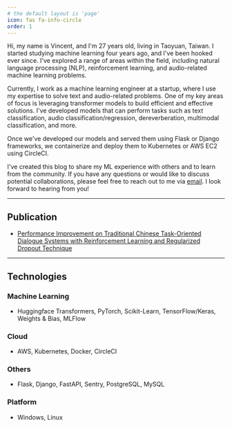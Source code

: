 ```yaml
---
# the default layout is 'page'
icon: fas fa-info-circle
order: 1
---
```


Hi, my name is Vincent, and I'm 27 years old, living in Taoyuan, Taiwan. I started studying machine learning four years ago, and I've been hooked ever since. I've explored a range of areas within the field, including natural language processing (NLP), reinforcement learning, and audio-related machine learning problems.

Currently, I work as a machine learning engineer at a startup, where I use my expertise to solve text and audio-related problems. One of my key areas of focus is leveraging transformer models to build efficient and effective solutions. I've developed models that can perform tasks such as text classification, audio classification/regression, dereverberation, multimodal classification, and more.

Once we've developed our models and served them using Flask or Django frameworks, we containerize and deploy them to Kubernetes or AWS EC2 using CircleCI.

I've created this blog to share my ML experience with others and to learn from the community. If you have any questions or would like to discuss potential collaborations, please feel free to reach out to me via [email](mailto:pleomax0730@gmail.com). I look forward to hearing from you!

***

## Publication

- [Performance Improvement on Traditional Chinese Task-Oriented Dialogue Systems with Reinforcement Learning and Regularized Dropout Technique](https://ieeexplore.ieee.org/document/10052671)

***

## Technologies

### Machine Learning

- Huggingface Transformers, PyTorch, Scikit-Learn, TensorFlow/Keras, Weights & Bias, MLFlow

### Cloud

- AWS, Kubernetes, Docker, CircleCI

### Others

- Flask, Django, FastAPI, Sentry, PostgreSQL, MySQL

### Platform

- Windows, Linux